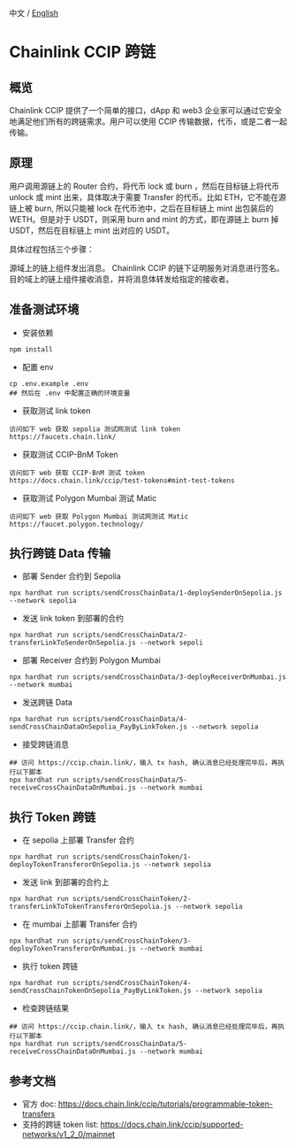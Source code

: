 中文 / [English](./README.md)

# Chainlink CCIP 跨链

## 概览 
Chainlink CCIP 提供了一个简单的接口，dApp 和 web3 企业家可以通过它安全地满足他们所有的跨链需求。用户可以使用 CCIP 传输数据，代币，或是二者一起传输。 

## 原理   
用户调用源链上的 Router 合约，将代币 lock 或 burn ，然后在目标链上将代币 unlock 或 mint 出来，具体取决于需要 Transfer 的代币。比如 ETH，它不能在源链上被 burn, 所以只能被 lock 在代币池中，之后在目标链上 mint 出包装后的 WETH。但是对于 USDT，则采用 burn and mint 的方式，即在源链上 burn 掉 USDT，然后在目标链上 mint 出对应的 USDT。   

具体过程包括三个步骤：

源域上的链上组件发出消息。
Chainlink CCIP 的链下证明服务对消息进行签名。
目的域上的链上组件接收消息，并将消息体转发给指定的接收者。

## 准备测试环境  
- 安装依赖  
```
npm install
```

- 配置 env 
```
cp .env.example .env
## 然后在 .env 中配置正确的环境变量 
```

- 获取测试 link token 
```
访问如下 web 获取 sepolia 测试网测试 link token
https://faucets.chain.link/
```

- 获取测试 CCIP-BnM Token 
```
访问如下 web 获取 CCIP-BnM 测试 token
https://docs.chain.link/ccip/test-tokens#mint-test-tokens
```

- 获取测试 Polygon Mumbai 测试 Matic 
```
访问如下 web 获取 Polygon Mumbai 测试网测试 Matic
https://faucet.polygon.technology/
```


## 执行跨链 Data 传输 
- 部署 Sender 合约到 Sepolia 
```
npx hardhat run scripts/sendCrossChainData/1-deploySenderOnSepolia.js --network sepolia
```

- 发送 link token 到部署的合约  
```
npx hardhat run scripts/sendCrossChainData/2-transferLinkToSenderOnSepolia.js --network sepoli
```

- 部署 Receiver 合约到 Polygon Mumbai 
```
npx hardhat run scripts/sendCrossChainData/3-deployReceiverOnMumbai.js --network mumbai
```

- 发送跨链 Data 
```
npx hardhat run scripts/sendCrossChainData/4-sendCrossChainDataOnSepolia_PayByLinkToken.js --network sepolia
```

- 接受跨链消息 
```
## 访问 https://ccip.chain.link/，输入 tx hash, 确认消息已经处理完毕后，再执行以下脚本
npx hardhat run scripts/sendCrossChainData/5-receiveCrossChainDataOnMumbai.js --network mumbai
```

## 执行 Token 跨链  
- 在 sepolia 上部署 Transfer 合约
```
npx hardhat run scripts/sendCrossChainToken/1-deployTokenTransferorOnSepolia.js --network sepolia
```  

- 发送 link 到部署的合约上
```
npx hardhat run scripts/sendCrossChainToken/2-transferLinkToTokenTransferorOnSepolia.js --network sepolia
``` 

- 在 mumbai 上部署 Transfer 合约
```
npx hardhat run scripts/sendCrossChainToken/3-deployTokenTransferorOnMumbai.js --network mumbai
``` 

- 执行 token 跨链
```
npx hardhat run scripts/sendCrossChainToken/4-sendCrossChainTokenOnSepolia_PayByLinkToken.js --network sepolia
``` 

- 检查跨链结果  
```
## 访问 https://ccip.chain.link/，输入 tx hash, 确认消息已经处理完毕后，再执行以下脚本
npx hardhat run scripts/sendCrossChainData/5-receiveCrossChainDataOnMumbai.js --network mumbai
```


## 参考文档 
- 官方 doc: https://docs.chain.link/ccip/tutorials/programmable-token-transfers
- 支持的跨链 token list: https://docs.chain.link/ccip/supported-networks/v1_2_0/mainnet 

